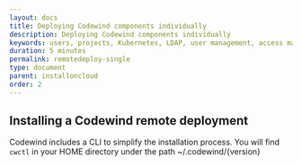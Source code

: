 ```yaml
---
layout: docs
title: Deploying Codewind components individually
description: Deploying Codewind components individually
keywords: users, projects, Kubernetes, LDAP, user management, access management, login, deployment, pod, security, securing cloud connection, remote deployment of Codewind
duration: 5 minutes
permalink: remotedeploy-single
type: document
parent: installoncloud
order: 2
---
```



## Installing a Codewind remote deployment

Codewind includes a CLI to simplify the installation process. You will find `cwctl` in your HOME directory under the path ~/.codewind/{version}